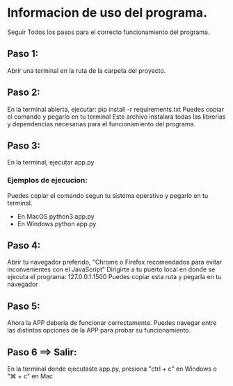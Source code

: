 # Informacion de uso del programa.
Seguir Todos los pasos para el correcto funcionamiento del programa.

## Paso 1:
Abrir una terminal en la ruta de la carpeta del proyecto.

## Paso 2:
En la terminal abierta, ejecutar: pip install -r requirements.txt Puedes copiar el comando y pegarlo en tu terminal
Este archivo instalara todas las librerias y dependencias necesarias para el funcionamiento del programa.

## Paso 3: 
En la terminal, ejecutar app.py
### Ejemplos de ejecucion:
Puedes copiar el comando segun tu sistema operativo y pegarlo en tu terminal.
- En MacOS
    python3 app.py
- En Windows
    python app.py

## Paso 4:
Abrir tu navegador preferido, "Chrome o Firefox recomendados para evitar inconvenientes con el JavaScript"
Dirigirte a tu puerto local en donde se ejecuta el programa: 127.0.0.1:1500 Puedes copiar esta ruta y pegarla en tu navegador

## Paso 5:
Ahora la APP deberia de funcionar correctamente.
Puedes navegar entre las distintas opciones de la APP para probar su funcionamiento.

## Paso 6 ==> Salir:
En la terminal donde ejecutaste app.py, presiona "ctrl + c" en Windows o "⌘ + c" en Mac

